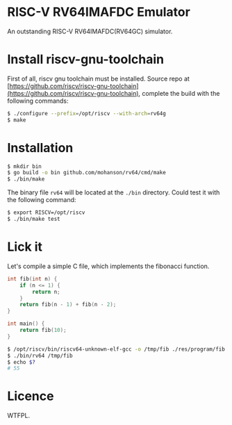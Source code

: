 # RISC-V RV64IMAFDC Emulator

An outstanding RISC-V RV64IMAFDC(RV64GC) simulator.

# Install riscv-gnu-toolchain

First of all, riscv gnu toolchain must be installed. Source repo at [https://github.com/riscv/riscv-gnu-toolchain](https://github.com/riscv/riscv-gnu-toolchain), complete the build with the following commands:

```sh
$ ./configure --prefix=/opt/riscv --with-arch=rv64g
$ make
```

# Installation

```sh
$ mkdir bin
$ go build -o bin github.com/mohanson/rv64/cmd/make
$ ./bin/make
```

The binary file `rv64` will be located at the `./bin` directory. Could test it with the following command:

```sh
$ export RISCV=/opt/riscv
$ ./bin/make test
```

# Lick it

Let's compile a simple C file, which implements the fibonacci function.

```c
int fib(int n) {
    if (n <= 1) {
        return n;
    }
    return fib(n - 1) + fib(n - 2);
}

int main() {
    return fib(10);
}
```

```sh
$ /opt/riscv/bin/riscv64-unknown-elf-gcc -o /tmp/fib ./res/program/fib.c
$ ./bin/rv64 /tmp/fib
$ echo $?
# 55
```

# Licence

WTFPL.
